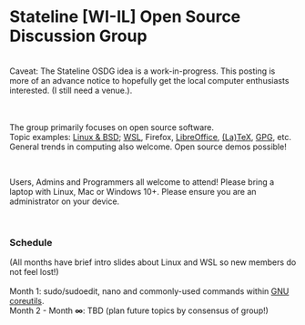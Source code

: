 <h1>Stateline [WI-IL] Open Source Discussion Group</h1><br>
Caveat: The Stateline OSDG idea is a work-in-progress. This posting is more of an advance notice to hopefully get the local computer enthusiasts interested.  (I still need a venue.).<br>
<br><br>
<p>The group primarily focuses on open source software.<br> 
Topic examples: <a href="https://distrowatch.com/?language=EN">Linux &amp; BSD</a>; <a href="https://github.com/microsoft/WSL">WSL</a>, Firefox, <a href="https://www.libreoffice.org/">LibreOffice</a>, <a href="https://tug.org/">(La)TeX</a>, <a href="https://www.gnupg.org/">GPG</a>, etc. General trends in computing also welcome. Open source demos possible!</p>
<br>
<p>Users, Admins and Programmers all welcome to attend! Please bring a laptop with Linux, Mac or Windows 10+. Please ensure you are an administrator on your device.</p><br>
<h3>Schedule</h3>
(All months have brief intro slides about Linux and WSL so new members do not feel lost!)<br><br> 
Month 1: sudo/sudoedit, nano and commonly-used commands within <a href="https://www.gnu.org/software/coreutils/">GNU coreutils</a>.<br> 
Month 2 - Month <b>&infin;</b>: TBD (plan future topics by consensus of group!)
